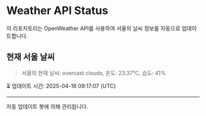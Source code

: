 
# Weather API Status

이 리포지토리는 OpenWeather API를 사용하여 서울의 날씨 정보를 자동으로 업데이트합니다.

## 현재 서울 날씨
> 서울의 현재 날씨: overcast clouds, 온도: 23.37°C, 습도: 41%

⏳ 업데이트 시간: 2025-04-18 09:17:07 (UTC)

---
자동 업데이트 봇에 의해 관리됩니다.
